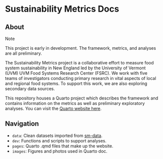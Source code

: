# Sustainability Metrics Docs

## About

> [!NOTE]
> This project is early in development. The framework, metrics, and analyses are all preliminary.
 
The Sustainability Metrics project is a collaborative effort to measure food system sustainability in New England led by the University of Vermont (UVM) UVM Food Systems Research Center (FSRC). We work with five teams of investigators conducting primary research in vital aspects of local and regional food systems. To support this work, we are also exploring secondary data sources. 

This repository houses a Quarto project which describes the framework and contains information on the metrics as well as preliminary exploratory analyses. You can visit the [Quarto website here](https://fsrc.w3.uvm.edu/sustainability_metrics/pages/home.html).

## Navigation

- `data`: Clean datasets imported from [sm-data](https://www.github.com/food-systems-research-center/sm-data).
- `dev`: Functions and scripts to support analyses.
- `pages`: Quarto .qmd files that make up the website.
- `images`: Figures and photos used in Quarto doc.

